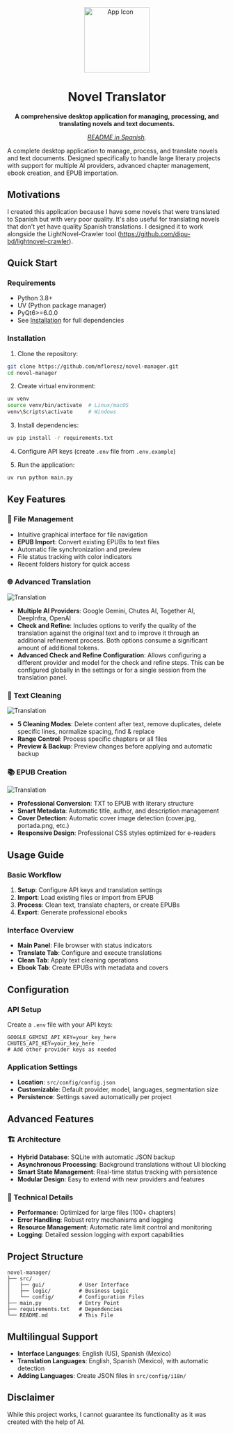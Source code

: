 <div align="center">
  <img src="src/gui/icons/app.png" width="150" height="150" alt="App Icon" />
  <h1>Novel Translator</h1>
  <p>
    <b>A comprehensive desktop application for managing, processing, and translating novels and text documents.</b>
  </p>
  <p>
    <i><a href="README_ES.md">README in Spanish</a>.</i>
  </p>
</div>

A complete desktop application to manage, process, and translate novels and text documents. Designed specifically to handle large literary projects with support for multiple AI providers, advanced chapter management, ebook creation, and EPUB importation.

## Motivations

I created this application because I have some novels that were translated to Spanish but with very poor quality. It's also useful for translating novels that don't yet have quality Spanish translations. I designed it to work alongside the LightNovel-Crawler tool (https://github.com/dipu-bd/lightnovel-crawler).

## Quick Start

### Requirements
- Python 3.8+
- UV (Python package manager)
- PyQt6>=6.0.0
- See [Installation](#installation) for full dependencies

### Installation
1. Clone the repository:
```bash
git clone https://github.com/mfloresz/novel-manager.git
cd novel-manager
```

2. Create virtual environment:
```bash
uv venv
source venv/bin/activate  # Linux/macOS
venv\Scripts\activate     # Windows
```

3. Install dependencies:
```bash
uv pip install -r requirements.txt
```

4. Configure API keys (create `.env` file from `.env.example`)

5. Run the application:
```bash
uv run python main.py
```

## Key Features

### 📁 File Management
- Intuitive graphical interface for file navigation
- **EPUB Import**: Convert existing EPUBs to text files
- Automatic file synchronization and preview
- File status tracking with color indicators
- Recent folders history for quick access

### 🌐 Advanced Translation
![Translation](assets/translate.webp)

- **Multiple AI Providers**: Google Gemini, Chutes AI, Together AI, DeepInfra, OpenAI
- **Check and Refine**: Includes options to verify the quality of the translation against the original text and to improve it through an additional refinement process. Both options consume a significant amount of additional tokens.
- **Advanced Check and Refine Configuration**: Allows configuring a different provider and model for the check and refine steps. This can be configured globally in the settings or for a single session from the translation panel.

### 🧹 Text Cleaning
![Translation](assets/clean.webp)

- **5 Cleaning Modes**: Delete content after text, remove duplicates, delete specific lines, normalize spacing, find & replace
- **Range Control**: Process specific chapters or all files
- **Preview & Backup**: Preview changes before applying and automatic backup

### 📚 EPUB Creation
![Translation](assets/ebook.webp)

- **Professional Conversion**: TXT to EPUB with literary structure
- **Smart Metadata**: Automatic title, author, and description management
- **Cover Detection**: Automatic cover image detection (cover.jpg, portada.png, etc.)
- **Responsive Design**: Professional CSS styles optimized for e-readers

## Usage Guide

### Basic Workflow
1. **Setup**: Configure API keys and translation settings
2. **Import**: Load existing files or import from EPUB
3. **Process**: Clean text, translate chapters, or create EPUBs
4. **Export**: Generate professional ebooks

### Interface Overview
- **Main Panel**: File browser with status indicators
- **Translate Tab**: Configure and execute translations
- **Clean Tab**: Apply text cleaning operations
- **Ebook Tab**: Create EPUBs with metadata and covers

## Configuration

### API Setup
Create a `.env` file with your API keys:
```env
GOOGLE_GEMINI_API_KEY=your_key_here
CHUTES_API_KEY=your_key_here
# Add other provider keys as needed
```

### Application Settings
- **Location**: `src/config/config.json`
- **Customizable**: Default provider, model, languages, segmentation size
- **Persistence**: Settings saved automatically per project

## Advanced Features

### 🏗️ Architecture
- **Hybrid Database**: SQLite with automatic JSON backup
- **Asynchronous Processing**: Background translations without UI blocking
- **Smart State Management**: Real-time status tracking with persistence
- **Modular Design**: Easy to extend with new providers and features

### 🔧 Technical Details
- **Performance**: Optimized for large files (100+ chapters)
- **Error Handling**: Robust retry mechanisms and logging
- **Resource Management**: Automatic rate limit control and monitoring
- **Logging**: Detailed session logging with export capabilities

## Project Structure
```
novel-manager/
├── src/
│   ├── gui/           # User Interface
│   ├── logic/         # Business Logic
│   └── config/        # Configuration Files
├── main.py            # Entry Point
├── requirements.txt   # Dependencies
└── README.md          # This File
```

## Multilingual Support
- **Interface Languages**: English (US), Spanish (Mexico)
- **Translation Languages**: English, Spanish (Mexico), with automatic detection
- **Adding Languages**: Create JSON files in `src/config/i18n/`

## Disclaimer
While this project works, I cannot guarantee its functionality as it was created with the help of AI.

